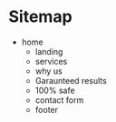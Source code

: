 # Sitemap

- home
  - landing
  - services
  - why us
  - Garaunteed results
  - 100% safe
  - contact form
  - footer
